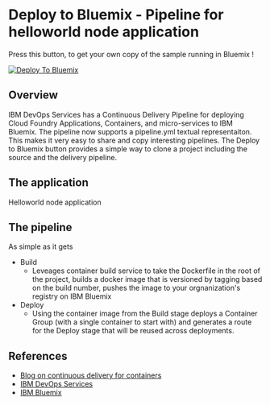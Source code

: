 # Deploy to Bluemix - Pipeline for helloworld node application 

Press this button, to get your own copy of the sample running in Bluemix !

[![Deploy To Bluemix](https://bluemix.net/deploy/button.png)](https://qa.hub.jazz.net/deploy/index.html?repository=https://github.com/Puquios/d2bm-container-helloworld.git)

## Overview 
IBM DevOps Services has a Continuous Delivery Pipeline for deploying Cloud Foundry Applications, Containers, and micro-services to IBM Bluemix.  The pipeline now supports a pipeline.yml textual representaiton.  This makes it very easy to share and copy interesting pipelines.  The Deploy to Bluemix button provides a simple way to clone a project including the source and the delivery pipeline.  

## The application 
Helloworld node application

## The pipeline 
As simple as it gets
- Build 
    + Leveages container build service to take the Dockerfile in the root of the project, builds a docker image that is versioned by tagging based on the build number, pushes the image to your orgnanization's registry on IBM Bluemix
- Deploy 
    + Using the container image from the Build stage deploys a Container Group (with a single container to start with) and generates a route for the Deploy stage that will be reused across deployments.  

## References 
- [Blog on continuous delivery for containers](https://developer.ibm.com/bluemix/docs/set-up-continuous-delivery-ibm-containers/)
- [IBM DevOps Services](http://hub.jazz.net)
- [IBM Bluemix](http://bluemix.net)
